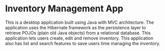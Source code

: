 # Inventory Management App
This is a desktop application built using Java with MVC architecture.
The application uses the Hibernate framework as the persistence layer to retrieve POJOs (plain old Java objects) from a relational database.
This application lets users create, edit and remove inventory. This application also has list and search features to save users time managing the inventory.
